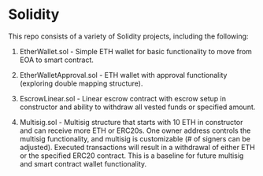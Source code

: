 # Solidity
This repo consists of a variety of Solidity projects, including the following:

1. EtherWallet.sol - Simple ETH wallet for basic functionality to move from EOA to smart contract.

2. EtherWalletApproval.sol - ETH wallet with approval functionality (exploring double mapping structure).

3. EscrowLinear.sol - Linear escrow contract with escrow setup in constructor and ability to withdraw all vested funds or specified amount.

4. Multisig.sol - Multisig structure that starts with 10 ETH in constructor and can receive more ETH or ERC20s. One owner address controls the multisig functionality, and multisig is customizable (# of signers can be adjusted). Executed transactions will result in a withdrawal of either ETH or the specified ERC20 contract. This is a baseline for future multisig and smart contract wallet functionality.

